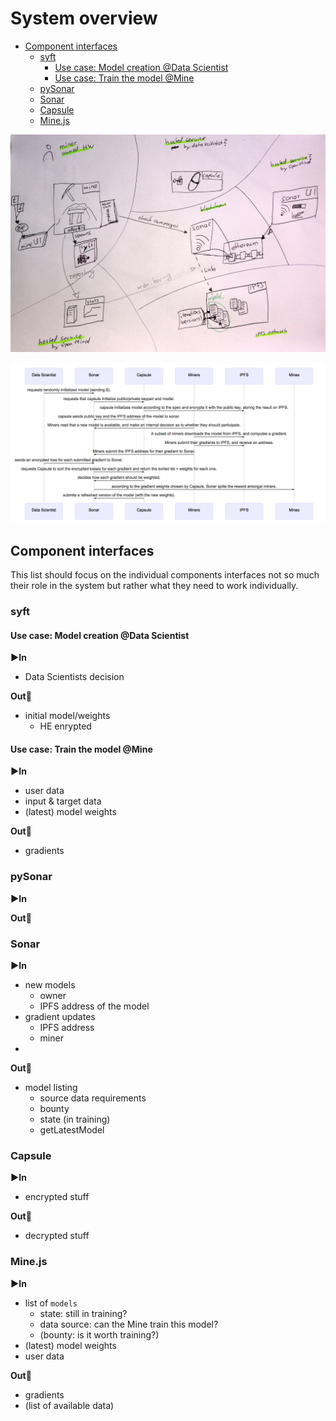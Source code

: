  # System overview
 
<!-- TOC -->

- [Component interfaces](#component-interfaces)
    - [syft](#syft)
        - [Use case: Model creation @Data Scientist](#use-case-model-creation-data-scientist)
        - [Use case: Train the model @Mine](#use-case-train-the-model-mine)
    - [pySonar](#pysonar)
    - [Sonar](#sonar)
    - [Capsule](#capsule)
    - [Mine.js](#minejs)

<!-- /TOC -->

 ![](./img/components.jpg)

![workflow](./img/workflow/dist/seq-new-model.mmd.png)

## Component interfaces

This list should focus on the individual components interfaces not so much their role in the system but rather what they need to work individually.

### syft

#### Use case: Model creation @Data Scientist

**▶️In**
* Data Scientists decision

**Out🏁**
* initial model/weights
  * HE enrypted

#### Use case: Train the model @Mine

**▶️In**
* user data
* input & target data
* (latest) model weights

**Out🏁**
* gradients

### pySonar

**▶️In**

**Out🏁**

### Sonar

**▶️In**
* new models
  * owner
  * IPFS address of the model
* gradient updates
  * IPFS address
  * miner
* 

**Out🏁**
* model listing
  * source data requirements
  * bounty
  * state (in training)
  * getLatestModel

### Capsule

**▶️In**
* encrypted stuff

**Out🏁**
* decrypted stuff

### Mine.js

**▶️In**
* list of `models`
  * state: still in training?
  * data source: can the Mine train this model?
  * (bounty: is it worth training?)
* (latest) model weights
* user data

**Out🏁**
* gradients
* (list of available data)
